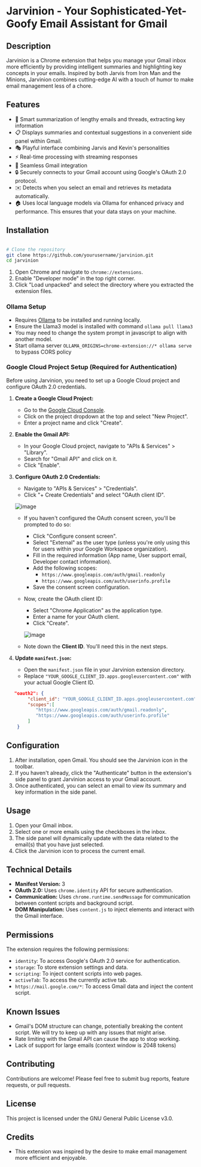 
# Jarvinion - Your Sophisticated-Yet-Goofy Email Assistant for Gmail

## Description

Jarvinion is a Chrome extension that helps you manage your Gmail inbox more efficiently by providing intelligent summaries and highlighting key concepts in your emails. Inspired by both Jarvis from Iron Man and the Minions, Jarvinion combines cutting-edge AI with a touch of humor to make email management less of a chore.

## Features

- 🤖 Smart summarization of lengthy emails and threads, extracting key information
- 📋 Displays summaries and contextual suggestions in a convenient side panel within Gmail.
- 🎭 Playful interface combining Jarvis and Kevin's personalities
- ⚡ Real-time processing with streaming responses
- 🔄 Seamless Gmail integration
- 🔒 Securely connects to your Gmail account using Google's OAuth 2.0 protocol.
- ✉️ Detects when you select an email and retrieves its metadata automatically.
- 🏠 Uses local language models via Ollama for enhanced privacy and performance. This ensures that your data stays on your machine.


## Installation

```zsh

# Clone the repository
git clone https://github.com/yourusername/jarvinion.git
cd jarvinion

```

1.  Open Chrome and navigate to `chrome://extensions`.
2.  Enable "Developer mode" in the top right corner.
3.  Click "Load unpacked" and select the directory where you extracted the extension files.

### Ollama Setup

* Requires [Ollama](https://ollama.com/download) to be installed and running locally.
* Ensure the Llama3 model is installed with command ```ollama pull llama3```
* You may need to change the system prompt in javascript to align with another model.
* Start ollama server ```OLLAMA_ORIGINS=chrome-extension://* ollama serve``` to bypass CORS policy

### Google Cloud Project Setup (Required for Authentication)

Before using Jarvinion, you need to set up a Google Cloud project and configure OAuth 2.0 credentials.

1.  **Create a Google Cloud Project:**
    *   Go to the [Google Cloud Console](https://console.cloud.google.com/).
    *   Click on the project dropdown at the top and select "New Project".
    *   Enter a project name and click "Create".

2.  **Enable the Gmail API:**
    *   In your Google Cloud project, navigate to "APIs & Services" > "Library".
    *   Search for "Gmail API" and click on it.
    *   Click "Enable".

3.  **Configure OAuth 2.0 Credentials:**
    *   Navigate to "APIs & Services" > "Credentials".
    *   Click "+ Create Credentials" and select "OAuth client ID".

      ![image](https://github.com/user-attachments/assets/12f55ad8-546a-44bc-8578-d81261bd3719)

    *   If you haven't configured the OAuth consent screen, you'll be prompted to do so:
        *   Click "Configure consent screen".
        *   Select "External" as the user type (unless you're only using this for users within your Google Workspace organization).
        *   Fill in the required information (App name, User support email, Developer contact information).
        *   Add the following scopes:
            * `https://www.googleapis.com/auth/gmail.readonly`
            *   `https://www.googleapis.com/auth/userinfo.profile`
        *   Save the consent screen configuration.
    *   Now, create the OAuth client ID:
        *   Select "Chrome Application" as the application type.
        *   Enter a name for your OAuth client.
        *   Click "Create".
          
          ![image](https://github.com/user-attachments/assets/ffcd9aef-f540-42a6-bef8-996de21cca3a)

    *   Note down the **Client ID**. You'll need this in the next steps.

4.  **Update `manifest.json`:**
    *   Open the `manifest.json` file in your Jarvinion extension directory.
    *   Replace `"YOUR_GOOGLE_CLIENT_ID.apps.googleusercontent.com"` with your actual Google Client ID.

```json
   "oauth2": {
        "client_id": "YOUR_GOOGLE_CLIENT_ID.apps.googleusercontent.com",
        "scopes":[
           "https://www.googleapis.com/auth/gmail.readonly",
           "https://www.googleapis.com/auth/userinfo.profile"
        ]
    }
 ```

## Configuration

1.  After installation, open Gmail. You should see the Jarvinion icon in the toolbar.
2.  If you haven't already, click the "Authenticate" button in the extension's side panel to grant Jarvinion access to your Gmail account.
3.  Once authenticated, you can select an email to view its summary and key information in the side panel.

## Usage

1.  Open your Gmail inbox.
2.  Select one or more emails using the checkboxes in the inbox.
3.  The side panel will dynamically update with the data related to the email(s) that you have just selected.
4.  Click the Jarvinion icon to process the current email.


## Technical Details

*   **Manifest Version:** 3
*   **OAuth 2.0:** Uses `chrome.identity` API for secure authentication.
*   **Communication:** Uses `chrome.runtime.sendMessage` for communication between content scripts and background script.
*   **DOM Manipulation:** Uses `content.js` to inject elements and interact with the Gmail interface.

## Permissions

The extension requires the following permissions:

*   `identity`: To access Google's OAuth 2.0 service for authentication.
*   `storage`: To store extension settings and data.
*   `scripting`: To inject content scripts into web pages.
*   `activeTab`: To access the currently active tab.
*   `https://mail.google.com/*`: To access Gmail data and inject the content script.

## Known Issues

*  Gmail's DOM structure can change, potentially breaking the content script. We will try to keep up with any issues that might arise.
*  Rate limiting with the Gmail API can cause the app to stop working.
*  Lack of support for large emails (context window is 2048 tokens)

## Contributing

Contributions are welcome! Please feel free to submit bug reports, feature requests, or pull requests.

## License

This project is licensed under the GNU General Public License v3.0.

## Credits

*   This extension was inspired by the desire to make email management more efficient and enjoyable.
